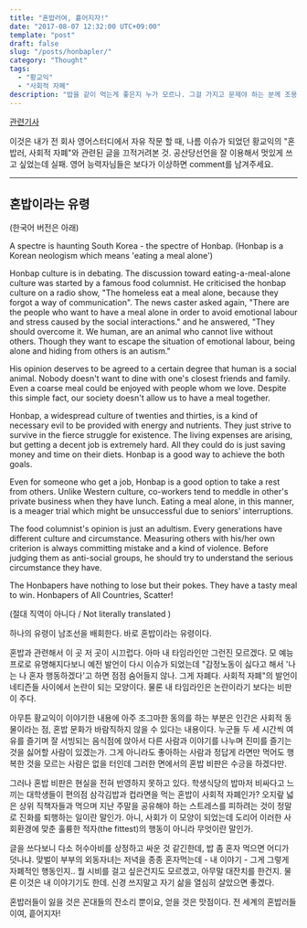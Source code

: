 ```yaml
---
title: "혼밥러여, 흩어지자!"
date: "2017-08-07 12:32:00 UTC+09:00"
template: "post"
draft: false
slug: "/posts/honbapler/"
category: "Thought"
tags:
  - "황교익"
  - "사회적 자폐"
description: "밥을 같이 먹는게 좋은지 누가 모르나. 그걸 가지고 문제야 하는 분께 조용히 시비를 터는 나의 생각의 조각은 명징하게 직조되지는 않았다."
---
```


[관련기사](https://news.joins.com/article/21785131)

이것은 내가 전 회사 영어스터디에서 자유 작문 할 때, 나름 이슈가 되었던 황교익의 "혼밥러, 사회적 자폐"와 관련된 글을 끄적거려본 것. 공산당선언을 잘 이용해서 멋있게 쓰고 싶었는데 실패. 영어 능력자님들은 보다가 이상하면 comment를 남겨주세요. 

---

## 혼밥이라는 유령
(한국어 버전은 아래)

A spectre is haunting South Korea - the spectre of Honbap. 
(Honbap is a Korean neologism which means 'eating a meal alone')

Honbap culture is in debating. The discussion toward eating-a-meal-alone culture was started by a famous food columnist. He criticised the honbap culture on a radio show, "The homeless eat a meal alone, because they forgot a way of communication". The news caster asked again, "There are the people who want to have a meal alone in order to avoid emotional labour and stress caused by the social interactions." and he answered, "They should overcome it. We human, are an animal who cannot live without others. Though they want to escape the situation of emotional labour, being alone and hiding from others is an autism."

His opinion deserves to be agreed to a certain degree that human is a social animal. Nobody doesn't want to dine with one's closest friends and family. Even a coarse meal could be enjoyed with people whom we love. Despite this simple fact, our society doesn't allow us to have a meal together.

Honbap, a widespread culture of twenties and thirties, is a kind of necessary evil to be provided with energy and nutrients. They just strive to survive in the fierce struggle for existence. The living expenses are arising, but getting a decent job is 
extremely hard. All they could do is just saving money and time on their diets. Honbap is a good way to achieve the both goals.

Even for someone who get a job, Honbap is a good option to take a rest from others. Unlike Western culture, co-workers tend to meddle in other's private business when they have lunch. Eating a meal alone, in this manner, is a meager trial which might be unsuccessful due to seniors' interruptions.

The food columnist's opinion is just an adultism. Every generations have different culture and circumstance. Measuring others with his/her own criterion is always committing mistake and a kind of violence. Before judging them as anti-social groups, he should try to understand the serious circumstance they have.

The Honbapers have nothing to lose but their pokes. They have a tasty meal to win.
Honbapers of All Countries, Scatter!


(절대 직역이 아니다 / Not literally translated )

하나의 유령이 남조선을 배회한다. 바로 혼밥이라는 유령이다.

혼밥과 관련해서 이 곳 저 곳이 시끄럽다. 아마 내 타임라인만 그런진 모르겠다. 모 예능프로로 유명해지다보니 예전 발언이 다시 이슈가 되었는데 "감정노동이 싫다고 해서 '나는 나 혼자 행동하겠다'고 하면 점점 숨어들지 않나. 그게 자폐다. 사회적 자폐"의 발언이 네티즌들 사이에서 논란이 되는 모양이다. 물론 내 타임라인은 논란이라기 보다는 비판이 주다.

아무튼 황교익이 이야기한 내용에 아주 조그마한 동의를 하는 부분은 인간은 사회적 동물이라는 점, 혼밥 문화가 바람직하지 않을 수 있다는 내용이다. 누군들 두 세 시간씩 여유를 즐기며 잘 서빙되는 음식점에 앉아서 다른 사람과 이야기를 나누며 진미를 즐기는 것을 싫어할 사람이 있겠는가. 그게 아니라도 좋아하는 사람과 정답게 라면만 먹어도 행복한 것을 모르는 사람은 없을 터인데 그러한 면에서의 혼밥 비판은 수긍을 하겠다만.

그러나 혼밥 비판은 현실을 전혀 반영하지 못하고 있다. 학생식당의 밥마저 비싸다고 느끼는 대학생들이 편의점 삼각김밥과 컵라면을 먹는 혼밥이 사회적 자폐인가? 오지랖 넓은 상위 직책자들과 먹으며 지난 주말을 공유해야 하는 스트레스를 피하려는 것이 정말로 진화를 퇴행하는 일이란 말인가. 아니, 사회가 이 모양이 되었는데 도리어 이러한 사회환경에 맞춘 훌륭한 적자(the fittest)의 행동이 아니라 무엇이란 말인가.

글을 쓰다보니 다소 허수아비를 상정하고 싸운 것 같긴한데, 밥 좀 혼자 먹으면 어디가 덧나냐. 맞벌이 부부의 외동자녀는 저녁을 종종 혼자먹는데 - 내 이야기 - 그게 그렇게 자폐적인 행동인지.. 뭘 시비를 걸고 싶은건지도 모르겠고, 아무말 대잔치를 한건지. 물론 이것은 내 이야기기도 한데. 신경 쓰지말고 자기 삶을 열심히 살았으면 좋겠다.

혼밥러들이 잃을 것은 꼰대들의 잔소리 뿐이요, 얻을 것은 맛점이다.
전 세계의 혼밥러들이여, 흩어지자!